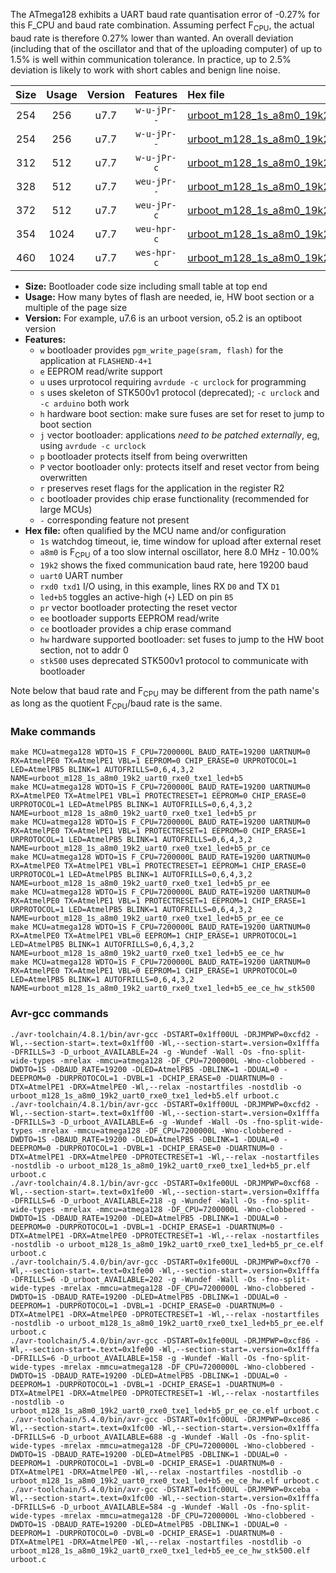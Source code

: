 The ATmega128 exhibits a UART baud rate quantisation error of -0.27% for this F_CPU and baud rate combination. Assuming perfect F<sub>CPU</sub>, the actual baud rate is therefore 0.27% lower than wanted. An overall deviation (including that of the oscillator and that of the uploading computer) of up to 1.5% is well within communication tolerance. In practice, up to 2.5% deviation is likely to work with short cables and benign line noise.

|Size|Usage|Version|Features|Hex file|
|:-:|:-:|:-:|:-:|:--|
|254|256|u7.7|`w-u-jPr--`|[urboot_m128_1s_a8m0_19k2_uart0_rxe0_txe1_led+b5.hex](https://raw.githubusercontent.com/stefanrueger/urboot.hex/main/mcus/atmega128/watchdog_1_s/internal_oscillator_a-10.00%25/%2B8m000000_hz/%2B%2B19k2_baud/uart0_rxe0_txe1/led%2Bb5/urboot_m128_1s_a8m0_19k2_uart0_rxe0_txe1_led%2Bb5.hex)|
|254|256|u7.7|`w-u-jPr--`|[urboot_m128_1s_a8m0_19k2_uart0_rxe0_txe1_led+b5_pr.hex](https://raw.githubusercontent.com/stefanrueger/urboot.hex/main/mcus/atmega128/watchdog_1_s/internal_oscillator_a-10.00%25/%2B8m000000_hz/%2B%2B19k2_baud/uart0_rxe0_txe1/led%2Bb5/urboot_m128_1s_a8m0_19k2_uart0_rxe0_txe1_led%2Bb5_pr.hex)|
|312|512|u7.7|`w-u-jPr-c`|[urboot_m128_1s_a8m0_19k2_uart0_rxe0_txe1_led+b5_pr_ce.hex](https://raw.githubusercontent.com/stefanrueger/urboot.hex/main/mcus/atmega128/watchdog_1_s/internal_oscillator_a-10.00%25/%2B8m000000_hz/%2B%2B19k2_baud/uart0_rxe0_txe1/led%2Bb5/urboot_m128_1s_a8m0_19k2_uart0_rxe0_txe1_led%2Bb5_pr_ce.hex)|
|328|512|u7.7|`weu-jPr--`|[urboot_m128_1s_a8m0_19k2_uart0_rxe0_txe1_led+b5_pr_ee.hex](https://raw.githubusercontent.com/stefanrueger/urboot.hex/main/mcus/atmega128/watchdog_1_s/internal_oscillator_a-10.00%25/%2B8m000000_hz/%2B%2B19k2_baud/uart0_rxe0_txe1/led%2Bb5/urboot_m128_1s_a8m0_19k2_uart0_rxe0_txe1_led%2Bb5_pr_ee.hex)|
|372|512|u7.7|`weu-jPr-c`|[urboot_m128_1s_a8m0_19k2_uart0_rxe0_txe1_led+b5_pr_ee_ce.hex](https://raw.githubusercontent.com/stefanrueger/urboot.hex/main/mcus/atmega128/watchdog_1_s/internal_oscillator_a-10.00%25/%2B8m000000_hz/%2B%2B19k2_baud/uart0_rxe0_txe1/led%2Bb5/urboot_m128_1s_a8m0_19k2_uart0_rxe0_txe1_led%2Bb5_pr_ee_ce.hex)|
|354|1024|u7.7|`weu-hpr-c`|[urboot_m128_1s_a8m0_19k2_uart0_rxe0_txe1_led+b5_ee_ce_hw.hex](https://raw.githubusercontent.com/stefanrueger/urboot.hex/main/mcus/atmega128/watchdog_1_s/internal_oscillator_a-10.00%25/%2B8m000000_hz/%2B%2B19k2_baud/uart0_rxe0_txe1/led%2Bb5/urboot_m128_1s_a8m0_19k2_uart0_rxe0_txe1_led%2Bb5_ee_ce_hw.hex)|
|460|1024|u7.7|`wes-hpr-c`|[urboot_m128_1s_a8m0_19k2_uart0_rxe0_txe1_led+b5_ee_ce_hw_stk500.hex](https://raw.githubusercontent.com/stefanrueger/urboot.hex/main/mcus/atmega128/watchdog_1_s/internal_oscillator_a-10.00%25/%2B8m000000_hz/%2B%2B19k2_baud/uart0_rxe0_txe1/led%2Bb5/urboot_m128_1s_a8m0_19k2_uart0_rxe0_txe1_led%2Bb5_ee_ce_hw_stk500.hex)|

- **Size:** Bootloader code size including small table at top end
- **Usage:** How many bytes of flash are needed, ie, HW boot section or a multiple of the page size
- **Version:** For example, u7.6 is an urboot version, o5.2 is an optiboot version
- **Features:**
  + `w` bootloader provides `pgm_write_page(sram, flash)` for the application at `FLASHEND-4+1`
  + `e` EEPROM read/write support
  + `u` uses urprotocol requiring `avrdude -c urclock` for programming
  + `s` uses skeleton of STK500v1 protocol (deprecated); `-c urclock` and `-c arduino` both work
  + `h` hardware boot section: make sure fuses are set for reset to jump to boot section
  + `j` vector bootloader: applications *need to be patched externally*, eg, using `avrdude -c urclock`
  + `p` bootloader protects itself from being overwritten
  + `P` vector bootloader only: protects itself and reset vector from being overwritten
  + `r` preserves reset flags for the application in the register R2
  + `c` bootloader provides chip erase functionality (recommended for large MCUs)
  + `-` corresponding feature not present
- **Hex file:** often qualified by the MCU name and/or configuration
  + `1s` watchdog timeout, ie, time window for upload after external reset
  + `a8m0` is F<sub>CPU</sub> of a too slow internal oscillator, here 8.0 MHz - 10.00%
  + `19k2` shows the fixed communication baud rate, here 19200 baud
  + `uart0` UART number
  + `rxd0 txd1` I/O using, in this example, lines RX `D0` and TX `D1`
  + `led+b5` toggles an active-high (`+`) LED on pin `B5`
  + `pr` vector bootloader protecting the reset vector
  + `ee` bootloader supports EEPROM read/write
  + `ce` bootloader provides a chip erase command
  + `hw` hardware supported bootloader: set fuses to jump to the HW boot section, not to addr 0
  + `stk500` uses deprecated STK500v1 protocol to communicate with bootloader


Note below that baud rate and F<sub>CPU</sub> may be different from the path name's as long as the quotient F<sub>CPU</sub>/baud rate is the same.

### Make commands
```
make MCU=atmega128 WDTO=1S F_CPU=7200000L BAUD_RATE=19200 UARTNUM=0 RX=AtmelPE0 TX=AtmelPE1 VBL=1 EEPROM=0 CHIP_ERASE=0 URPROTOCOL=1 LED=AtmelPB5 BLINK=1 AUTOFRILLS=0,6,4,3,2 NAME=urboot_m128_1s_a8m0_19k2_uart0_rxe0_txe1_led+b5
make MCU=atmega128 WDTO=1S F_CPU=7200000L BAUD_RATE=19200 UARTNUM=0 RX=AtmelPE0 TX=AtmelPE1 VBL=1 PROTECTRESET=1 EEPROM=0 CHIP_ERASE=0 URPROTOCOL=1 LED=AtmelPB5 BLINK=1 AUTOFRILLS=0,6,4,3,2 NAME=urboot_m128_1s_a8m0_19k2_uart0_rxe0_txe1_led+b5_pr
make MCU=atmega128 WDTO=1S F_CPU=7200000L BAUD_RATE=19200 UARTNUM=0 RX=AtmelPE0 TX=AtmelPE1 VBL=1 PROTECTRESET=1 EEPROM=0 CHIP_ERASE=1 URPROTOCOL=1 LED=AtmelPB5 BLINK=1 AUTOFRILLS=0,6,4,3,2 NAME=urboot_m128_1s_a8m0_19k2_uart0_rxe0_txe1_led+b5_pr_ce
make MCU=atmega128 WDTO=1S F_CPU=7200000L BAUD_RATE=19200 UARTNUM=0 RX=AtmelPE0 TX=AtmelPE1 VBL=1 PROTECTRESET=1 EEPROM=1 CHIP_ERASE=0 URPROTOCOL=1 LED=AtmelPB5 BLINK=1 AUTOFRILLS=0,6,4,3,2 NAME=urboot_m128_1s_a8m0_19k2_uart0_rxe0_txe1_led+b5_pr_ee
make MCU=atmega128 WDTO=1S F_CPU=7200000L BAUD_RATE=19200 UARTNUM=0 RX=AtmelPE0 TX=AtmelPE1 VBL=1 PROTECTRESET=1 EEPROM=1 CHIP_ERASE=1 URPROTOCOL=1 LED=AtmelPB5 BLINK=1 AUTOFRILLS=0,6,4,3,2 NAME=urboot_m128_1s_a8m0_19k2_uart0_rxe0_txe1_led+b5_pr_ee_ce
make MCU=atmega128 WDTO=1S F_CPU=7200000L BAUD_RATE=19200 UARTNUM=0 RX=AtmelPE0 TX=AtmelPE1 VBL=0 EEPROM=1 CHIP_ERASE=1 URPROTOCOL=1 LED=AtmelPB5 BLINK=1 AUTOFRILLS=0,6,4,3,2 NAME=urboot_m128_1s_a8m0_19k2_uart0_rxe0_txe1_led+b5_ee_ce_hw
make MCU=atmega128 WDTO=1S F_CPU=7200000L BAUD_RATE=19200 UARTNUM=0 RX=AtmelPE0 TX=AtmelPE1 VBL=0 EEPROM=1 CHIP_ERASE=1 URPROTOCOL=0 LED=AtmelPB5 BLINK=1 AUTOFRILLS=0,6,4,3,2 NAME=urboot_m128_1s_a8m0_19k2_uart0_rxe0_txe1_led+b5_ee_ce_hw_stk500
```

### Avr-gcc commands
```
./avr-toolchain/4.8.1/bin/avr-gcc -DSTART=0x1ff00UL -DRJMPWP=0xcfd2 -Wl,--section-start=.text=0x1ff00 -Wl,--section-start=.version=0x1fffa -DFRILLS=3 -D_urboot_AVAILABLE=24 -g -Wundef -Wall -Os -fno-split-wide-types -mrelax -mmcu=atmega128 -DF_CPU=7200000L -Wno-clobbered -DWDTO=1S -DBAUD_RATE=19200 -DLED=AtmelPB5 -DBLINK=1 -DDUAL=0 -DEEPROM=0 -DURPROTOCOL=1 -DVBL=1 -DCHIP_ERASE=0 -DUARTNUM=0 -DTX=AtmelPE1 -DRX=AtmelPE0 -Wl,--relax -nostartfiles -nostdlib -o urboot_m128_1s_a8m0_19k2_uart0_rxe0_txe1_led+b5.elf urboot.c
./avr-toolchain/4.8.1/bin/avr-gcc -DSTART=0x1ff00UL -DRJMPWP=0xcfd2 -Wl,--section-start=.text=0x1ff00 -Wl,--section-start=.version=0x1fffa -DFRILLS=3 -D_urboot_AVAILABLE=6 -g -Wundef -Wall -Os -fno-split-wide-types -mrelax -mmcu=atmega128 -DF_CPU=7200000L -Wno-clobbered -DWDTO=1S -DBAUD_RATE=19200 -DLED=AtmelPB5 -DBLINK=1 -DDUAL=0 -DEEPROM=0 -DURPROTOCOL=1 -DVBL=1 -DCHIP_ERASE=0 -DUARTNUM=0 -DTX=AtmelPE1 -DRX=AtmelPE0 -DPROTECTRESET=1 -Wl,--relax -nostartfiles -nostdlib -o urboot_m128_1s_a8m0_19k2_uart0_rxe0_txe1_led+b5_pr.elf urboot.c
./avr-toolchain/4.8.1/bin/avr-gcc -DSTART=0x1fe00UL -DRJMPWP=0xcf68 -Wl,--section-start=.text=0x1fe00 -Wl,--section-start=.version=0x1fffa -DFRILLS=6 -D_urboot_AVAILABLE=218 -g -Wundef -Wall -Os -fno-split-wide-types -mrelax -mmcu=atmega128 -DF_CPU=7200000L -Wno-clobbered -DWDTO=1S -DBAUD_RATE=19200 -DLED=AtmelPB5 -DBLINK=1 -DDUAL=0 -DEEPROM=0 -DURPROTOCOL=1 -DVBL=1 -DCHIP_ERASE=1 -DUARTNUM=0 -DTX=AtmelPE1 -DRX=AtmelPE0 -DPROTECTRESET=1 -Wl,--relax -nostartfiles -nostdlib -o urboot_m128_1s_a8m0_19k2_uart0_rxe0_txe1_led+b5_pr_ce.elf urboot.c
./avr-toolchain/5.4.0/bin/avr-gcc -DSTART=0x1fe00UL -DRJMPWP=0xcf70 -Wl,--section-start=.text=0x1fe00 -Wl,--section-start=.version=0x1fffa -DFRILLS=6 -D_urboot_AVAILABLE=202 -g -Wundef -Wall -Os -fno-split-wide-types -mrelax -mmcu=atmega128 -DF_CPU=7200000L -Wno-clobbered -DWDTO=1S -DBAUD_RATE=19200 -DLED=AtmelPB5 -DBLINK=1 -DDUAL=0 -DEEPROM=1 -DURPROTOCOL=1 -DVBL=1 -DCHIP_ERASE=0 -DUARTNUM=0 -DTX=AtmelPE1 -DRX=AtmelPE0 -DPROTECTRESET=1 -Wl,--relax -nostartfiles -nostdlib -o urboot_m128_1s_a8m0_19k2_uart0_rxe0_txe1_led+b5_pr_ee.elf urboot.c
./avr-toolchain/5.4.0/bin/avr-gcc -DSTART=0x1fe00UL -DRJMPWP=0xcf86 -Wl,--section-start=.text=0x1fe00 -Wl,--section-start=.version=0x1fffa -DFRILLS=6 -D_urboot_AVAILABLE=158 -g -Wundef -Wall -Os -fno-split-wide-types -mrelax -mmcu=atmega128 -DF_CPU=7200000L -Wno-clobbered -DWDTO=1S -DBAUD_RATE=19200 -DLED=AtmelPB5 -DBLINK=1 -DDUAL=0 -DEEPROM=1 -DURPROTOCOL=1 -DVBL=1 -DCHIP_ERASE=1 -DUARTNUM=0 -DTX=AtmelPE1 -DRX=AtmelPE0 -DPROTECTRESET=1 -Wl,--relax -nostartfiles -nostdlib -o urboot_m128_1s_a8m0_19k2_uart0_rxe0_txe1_led+b5_pr_ee_ce.elf urboot.c
./avr-toolchain/5.4.0/bin/avr-gcc -DSTART=0x1fc00UL -DRJMPWP=0xce86 -Wl,--section-start=.text=0x1fc00 -Wl,--section-start=.version=0x1fffa -DFRILLS=6 -D_urboot_AVAILABLE=688 -g -Wundef -Wall -Os -fno-split-wide-types -mrelax -mmcu=atmega128 -DF_CPU=7200000L -Wno-clobbered -DWDTO=1S -DBAUD_RATE=19200 -DLED=AtmelPB5 -DBLINK=1 -DDUAL=0 -DEEPROM=1 -DURPROTOCOL=1 -DVBL=0 -DCHIP_ERASE=1 -DUARTNUM=0 -DTX=AtmelPE1 -DRX=AtmelPE0 -Wl,--relax -nostartfiles -nostdlib -o urboot_m128_1s_a8m0_19k2_uart0_rxe0_txe1_led+b5_ee_ce_hw.elf urboot.c
./avr-toolchain/5.4.0/bin/avr-gcc -DSTART=0x1fc00UL -DRJMPWP=0xceba -Wl,--section-start=.text=0x1fc00 -Wl,--section-start=.version=0x1fffa -DFRILLS=6 -D_urboot_AVAILABLE=584 -g -Wundef -Wall -Os -fno-split-wide-types -mrelax -mmcu=atmega128 -DF_CPU=7200000L -Wno-clobbered -DWDTO=1S -DBAUD_RATE=19200 -DLED=AtmelPB5 -DBLINK=1 -DDUAL=0 -DEEPROM=1 -DURPROTOCOL=0 -DVBL=0 -DCHIP_ERASE=1 -DUARTNUM=0 -DTX=AtmelPE1 -DRX=AtmelPE0 -Wl,--relax -nostartfiles -nostdlib -o urboot_m128_1s_a8m0_19k2_uart0_rxe0_txe1_led+b5_ee_ce_hw_stk500.elf urboot.c
```

